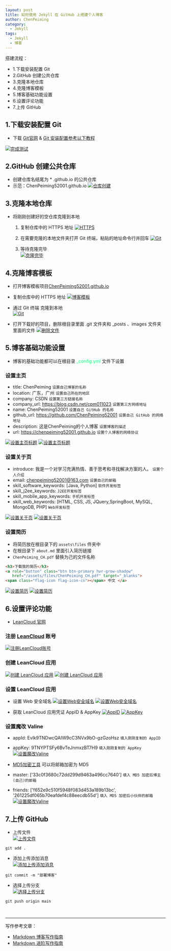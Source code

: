 ```yaml
---
layout: post
title: 如何使用 Jekyll 在 GitHub 上搭建个人博客
author: ChenPeiming
category:
  - Jekyll
tags:
  - Jekyll
  - 博客
---
```


搭建流程：
- 1.下载安装配置 Git
- 2.GitHub 创建公共仓库
- 3.克隆本地仓库
- 4.克隆博客模板
- 5.博客基础功能设置
- 6.设置评论功能
- 7.上传 GitHub



## 1.下载安装配置 Git

- 下载 [Git官网](https://git-scm.com/) & [Git 安装配置参考以下教程](https://blog.csdn.net/m0_72983118/article/details/130546429)

[![完成测试](/images/2023/2023-12-12-create-blog/2023-12-12-create-blog-1.png)](/images/2023/2023-12-12-create-blog/2023-12-12-create-blog-1.png)

## 2.GitHub 创建公共仓库

- 创建仓库名结尾为 * .github.io 的公共仓库
- 示范：ChenPeiming52001.github.io
  [![仓库创建](/images/2023/2023-12-12-create-blog/2023-12-12-create-blog-2.png)](/images/2023/2023-12-12-create-blog/2023-12-12-create-blog-2.png)

## 3.克隆本地仓库

- 将刚刚创建好的空仓库克隆到本地

	1. 复制仓库中的 HTTPS 地址
	[![HTTPS](/images/2023/2023-12-12-create-blog/2023-12-12-create-blog-3.png)](/images/2023/2023-12-12-create-blog/2023-12-12-create-blog-3.png)
	
	2. 在需要克隆的本地文件夹打开 Git 终端，粘贴的地址命令行并回车
	[![Git](/images/2023/2023-12-12-create-blog/2023-12-12-create-blog-4.png)](/images/2023/2023-12-12-create-blog/2023-12-12-create-blog-4.png)
	
	3. 等待克隆完毕   
	[![克隆完毕](/images/2023/2023-12-12-create-blog/2023-12-12-create-blog-5.png)](/images/2023/2023-12-12-create-blog/2023-12-12-create-blog-5.png)

## 4.克隆博客模板

- 打开博客模板项目[ChenPeiming52001.github.io](https://github.com/ChenPeiming52001/ChenPeiming52001.github.io)

- 复制仓库中的 HTTPS 地址
  [![博客模板](/images/2023/2023-12-12-create-blog/2023-12-12-create-blog-6.png)](/images/2023/2023-12-12-create-blog/2023-12-12-create-blog-6.png)

- 通过 Git 终端 克隆到本地    
[![Git](/images/2023/2023-12-12-create-blog/2023-12-12-create-blog-7.png)](/images/2023/2023-12-12-create-blog/2023-12-12-create-blog-7.png)

- 打开下载好的项目，删除根目录里面 .git 文件夹和 _posts 、images 文件夹里面的文件
[![删除文件](/images/2023/2023-12-12-create-blog/2023-12-12-create-blog-8.png)](/images/2023/2023-12-12-create-blog/2023-12-12-create-blog-8.png)

## 5.博客基础功能设置

- 博客的基础功能都可以在根目录 <font color=SpringGreen>_config.yml</font> 文件下设置

### 设置主页

- title: ChenPeiming	`设置自己博客的名称`
- location: 广东，广州	`设置自己所在的地区`
- company: CSDN		`设置第三方链接名称`
- company_url: https://blog.csdn.net/cpm011023	`设置第三方网络地址`
- name: ChenPeiming52001	`设置自己 GitHub 的名称`
- github_url: https://github.com/ChenPeiming52001	`设置自己 GitHub 的网络地址`
- description: 这是ChenPeiming的个人博客	`设置博客的描述`
- url: https://chenpeiming52001.github.io	`设置个人博客的网络协议`

[![设置主页标题](/images/2023/2023-12-12-create-blog/2023-12-12-create-blog-9-1.png)](/images/2023/2023-12-12-create-blog/2023-12-12-create-blog-9-1.png)
[![设置主页标题](/images/2023/2023-12-12-create-blog/2023-12-12-create-blog-9-2.png)](/images/2023/2023-12-12-create-blog/2023-12-12-create-blog-9-2.png)

### 设置关于页

- introduce: 我是一个对学习充满热情、善于思考和寻找解决方案的人。	`设置个人介绍`
- email: chenpeiming52001@163.com	`设置自己的邮箱`
- skill_software_keywords: [Java,  Python]		`软件开发标签`
- skill_j2ee_keywords:		`J2EE开发标签`
- skill_mobile_app_keywords: 	`手机开发标签`
- skill_web_keywords: [HTML, CSS, JS, JQuery,SpringBoot, MySQL, MongoDB, PHP]	`Web开发标签`

[![设置关于页](/images/2023/2023-12-12-create-blog/2023-12-12-create-blog-10-1.png)](/images/2023/2023-12-12-create-blog/2023-12-12-create-blog-10-1.png)
[![设置关于页](/images/2023/2023-12-12-create-blog/2023-12-12-create-blog-10-2.png)](/images/2023/2023-12-12-create-blog/2023-12-12-create-blog-10-2.png)

### 设置简历

- 将简历放在根目录下的 `assets\files` 件夹中
- 在根目录下 `about.md` 里面引入简历链接
- `ChenPeiming_CH.pdf` 替换为己的文件名称

```html
<h3>下载我的简历</h3>
<a role="button" class="btn btn-primary hvr-grow-shadow"
   href="/assets/files/ChenPeiming_CH.pdf" target="_blanks">
<span class="flag-icon flag-icon-cn"></span> 中文 </a>
```

[![设置简历](/images/2023/2023-12-12-create-blog/2023-12-12-create-blog-17-1.png)](/images/2023/2023-12-12-create-blog/2023-12-12-create-blog-17-1.png)
[![设置简历](/images/2023/2023-12-12-create-blog/2023-12-12-create-blog-17-2.png)](/images/2023/2023-12-12-create-blog/2023-12-12-create-blog-17-2.png)

## 6.设置评论功能

- [LeanCloud 官网](https://console-e1.leancloud.cn/)

### 注册 [LeanCloud](https://console-e1.leancloud.cn/register) 账号

[![注册LeanCloud账号](/images/2023/2023-12-12-create-blog/2023-12-12-create-blog-11.png)](/images/2023/2023-12-12-create-blog/2023-12-12-create-blog-11.png)

### 创建 LeanCloud  应用

[![创建 LeanCloud  应用](/images/2023/2023-12-12-create-blog/2023-12-12-create-blog-12-1.png)](/images/2023/2023-12-12-create-blog/2023-12-12-create-blog-12-1.png)
[![创建 LeanCloud  应用](/images/2023/2023-12-12-create-blog/2023-12-12-create-blog-12-2.png)](/images/2023/2023-12-12-create-blog/2023-12-12-create-blog-12-2.png)

### 设置 LeanCloud  应用
- 设置 Web 安全域名
	[![设置Web安全域名](/images/2023/2023-12-12-create-blog/2023-12-12-create-blog-13-1.png)](/images/2023/2023-12-12-create-blog/2023-12-12-create-blog-13-1.png)
	[![设置Web安全域名](/images/2023/2023-12-12-create-blog/2023-12-12-create-blog-13-2.png)](/images/2023/2023-12-12-create-blog/2023-12-12-create-blog-13-2.png)
	
- 获取 LeanCloud  应用凭证 AppID & AppKey
	[![AppID](/images/2023/2023-12-12-create-blog/2023-12-12-create-blog-14-1.png)](/images/2023/2023-12-12-create-blog/2023-12-12-create-blog-14-1.png)
	[![AppKey](/images/2023/2023-12-12-create-blog/2023-12-12-create-blog-14-2.png)](/images/2023/2023-12-12-create-blog/2023-12-12-create-blog-14-2.png)
	
### 设置魔改 Valine
- appId: Evlk9TNDwcQAIW9cC3NVx9bO-gzGzoHsz		 `填入刚刚复制的 AppID`
- appKey: 9TNYPTSFy6BvTeJnmxzBT7H9		`填入刚刚复制的 AppKey`
	[![设置魔改Valine](/images/2023/2023-12-12-create-blog/2023-12-12-create-blog-15-1.png)](/images/2023/2023-12-12-create-blog/2023-12-12-create-blog-15-1.png)
	
- [MD5加密工具](https://c.runoob.com/front-end/703/) 可以将邮箱加密为 MD5
- master: ['33c0f3680c72dd299d9463a496cc7640']		`填入 MD5 加密后博主(自己)的邮箱`
- friends: ['f652e9c510f5948f083d453a189b13bc', '261225df065b70eafdef4c88eecdb55d']		`填入 MD5 加密后小伙伴的邮箱`
	[![设置魔改Valine](/images/2023/2023-12-12-create-blog/2023-12-12-create-blog-15-2.png)](/images/2023/2023-12-12-create-blog/2023-12-12-create-blog-15-2.png)

## 7.上传 GitHub

- 上传文件   
[![上传文件](/images/2023/2023-12-12-create-blog/2023-12-12-create-blog-16-1.png)](/images/2023/2023-12-12-create-blog/2023-12-12-create-blog-16-1.png)

```
git add .
```

- 添加上传添加消息  
[![添加上传添加消息](/images/2023/2023-12-12-create-blog/2023-12-12-create-blog-16-2.png)](/images/2023/2023-12-12-create-blog/2023-12-12-create-blog-16-2.png)

```
git commit -m "部署博客"
```

- 选择上传分支  
[![选择上传分支](/images/2023/2023-12-12-create-blog/2023-12-12-create-blog-16-3.png)](/images/2023/2023-12-12-create-blog/2023-12-12-create-blog-16-3.png)

```
git push origin main
```

<br>

------

写作参考文章：

- [Markdown 博客写作指南](/markdown/2023/12/13/Blog-Found.html)
- [Markdown 进阶写作指南](/markdown/2023/12/14/Blog-Advanced-Found.html)
